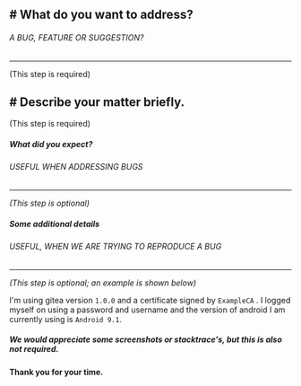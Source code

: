 ## # What do you want to address?  
###### A BUG, FEATURE OR SUGGESTION?  
---
(This step is required)


## # Describe your matter briefly.  
(This step is required)


##### What did you expect?  
###### USEFUL WHEN ADDRESSING BUGS  
---
_(This step is optional)_


##### Some additional details  
###### USEFUL, WHEN WE ARE TRYING TO REPRODUCE A BUG  
---
_(This step is optional; an example is shown below)_

I'm using gitea version `1.0.0` and a certificate signed by `ExampleCA` .
I logged myself on using a password and username and the version of android I am currently using is `Android 9.1`.


##### We would appreciate some screenshots or stacktrace's, but this is also not required.
#### Thank you for your time.